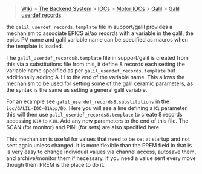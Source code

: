 > [Wiki](Home) > [The Backend System](The-Backend-System) > [IOCs](IOCs) > [Motor IOCs](Motor-IOCs) > [Galil](Galil) > [Galil userdef records](Galil-Userdef-Records)

the `galil_userdef_records.template` file in support/galil provides a mechanism to associate EPICS ai/ao records with a variable in the galil, the epics PV name and galil variable name can be specified as macros when the template is loaded.

The `galil_userdef_records8.template` file in support/galil is created from this via a substitutions file from this, it define 8 records each setting the variable name specified as per `galil_userdef_records.template` but additionally adding A-H to the end of the variable name. This allows the mechanism to be used for setting some of the galil ceramic parameters, as the syntax is the same as setting a general galil variable.

For an example see `galil_userdef_records8.substitutions` in the `ioc/GALIL-IOC-01App/Db`. Here you will see a line defining a `K1` parameter, this will then use `galil_userdef_records8.template` to create 8 records accessing `K1A` to `K1H`. Add any new parameters to the end of this file. The SCAN (for monitor) and PINI (for sets) are also specified here.

This mechanism is useful for values that need to be set at startup and not sent again unless changed. It is more flexible than the PREM field in that is is very easy to change individual values via channel access, autosave them, and archive/monitor them if necessary. If you need a value sent every move though them PREM is the place to do it.
  
   

   